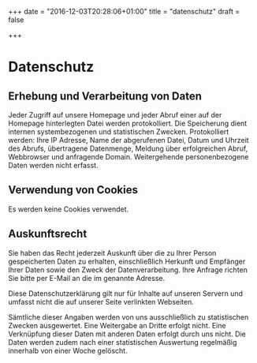 +++
date = "2016-12-03T20:28:06+01:00"
title = "datenschutz"
draft = false

+++


Datenschutz
===========

Erhebung und Verarbeitung von Daten
-----------------------------------

Jeder Zugriff auf unsere Homepage und jeder Abruf einer auf der Homepage hinterlegten Datei werden protokolliert. Die Speicherung dient internen systembezogenen und statistischen Zwecken. Protokolliert werden: Ihre IP Adresse, Name der abgerufenen Datei, Datum und Uhrzeit des Abrufs, übertragene Datenmenge, Meldung über erfolgreichen Abruf, Webbrowser und anfragende Domain. Weitergehende personenbezogene Daten werden nicht erfasst.

Verwendung von Cookies
----------------------

Es werden keine Cookies verwendet.

Auskunftsrecht
--------------

Sie haben das Recht jederzeit Auskunft über die zu Ihrer Person gespeicherten Daten zu erhalten, einschließlich Herkunft und Empfänger Ihrer Daten sowie den Zweck der Datenverarbeitung. Ihre Anfrage richten Sie bitte per E-Mail an die im  genannte Adresse.

Diese Datenschutzerklärung gilt nur für Inhalte auf unseren Servern und umfasst nicht die auf unserer Seite verlinkten Webseiten.

Sämtliche dieser Angaben werden von uns ausschließlich zu statistischen Zwecken ausgewertet. Eine Weitergabe an Dritte erfolgt nicht. Eine Verknüpfung dieser Daten mit anderen Daten erfolgt durch uns nicht. Die Daten werden zudem nach einer statistischen Auswertung regelmäßig innerhalb von einer Woche gelöscht.
